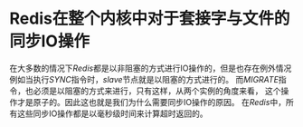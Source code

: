 # Redis在整个内核中对于套接字与文件的同步IO操作

在大多数的情况下*Redis*都是以非阻塞的方式进行IO操作的，但是也存在例外情况
例如当执行*SYNC*指令时，*slave*节点就是以阻塞的方式进行的。
而*MIGRATE*指令，也必须是以阻塞的方式来进行，只有这样，从两个实例的角度来看，
这个操作才是原子的。因此这也就是我们为什么需要同步IO操作的原因。
在*Redis*中，所有这些同步IO操作都是以毫秒级时间来计算超时返回的。